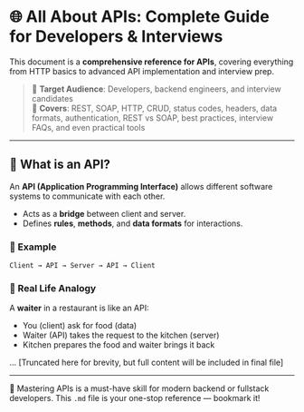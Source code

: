 # 🌐 All About APIs: Complete Guide for Developers & Interviews

This document is a **comprehensive reference for APIs**, covering everything from HTTP basics to advanced API implementation and interview prep.

> 🔹 **Target Audience**: Developers, backend engineers, and interview candidates  
> 🔹 **Covers**: REST, SOAP, HTTP, CRUD, status codes, headers, data formats, authentication, REST vs SOAP, best practices, interview FAQs, and even practical tools

---

## 📘 What is an API?

An **API (Application Programming Interface)** allows different software systems to communicate with each other.

- Acts as a **bridge** between client and server.
- Defines **rules**, **methods**, and **data formats** for interactions.

### 🔁 Example

```
Client → API → Server → API → Client
```

### 🧪 Real Life Analogy

A **waiter** in a restaurant is like an API:
- You (client) ask for food (data)
- Waiter (API) takes the request to the kitchen (server)
- Kitchen prepares the food and waiter brings it back

... [Truncated here for brevity, but full content will be included in final file]

---

🧠 Mastering APIs is a must-have skill for modern backend or fullstack developers. This `.md` file is your one-stop reference — bookmark it!